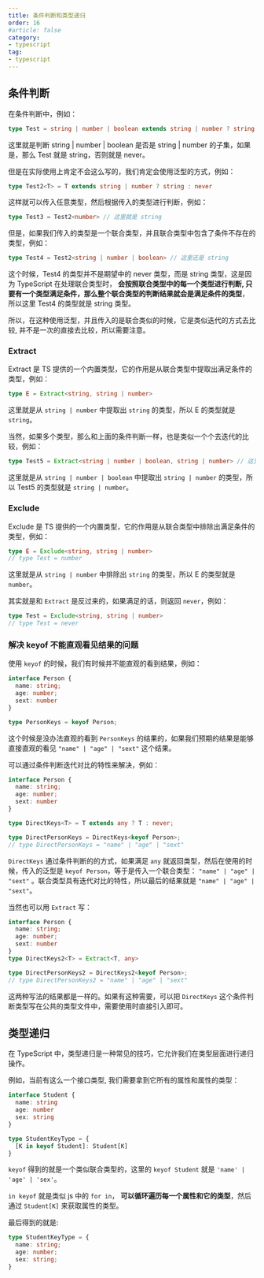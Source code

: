 ```yaml
---
title: 条件判断和类型递归
order: 16
#article: false
category:
- typescript
tag:
- typescript
---
```



## 条件判断

在条件判断中，例如：

```typescript
type Test = string | number | boolean extends string | number ? string : never
```

这里就是判断 string | number | boolean 是否是 string | number 的子集，如果是，那么 Test 就是 string，否则就是 never。


但是在实际使用上肯定不会这么写的，我们肯定会使用泛型的方式，例如：

```typescript
type Test2<T> = T extends string | number ? string : never
```

这样就可以传入任意类型，然后根据传入的类型进行判断，例如：

```typescript
type Test3 = Test2<number> // 这里就是 string
```

但是，如果我们传入的类型是一个联合类型，并且联合类型中包含了条件不存在的类型，例如：

```typescript
type Test4 = Test2<string | number | boolean> // 这里还是 string
```

这个时候，Test4 的类型并不是期望中的 never 类型，而是 string 类型，这是因为 TypeScript 在处理联合类型时，
**会按照联合类型中的每一个类型进行判断, 只要有一个类型满足条件，那么整个联合类型的判断结果就会是满足条件的类型**，
所以这里 Test4 的类型就是 string 类型。


所以，在这种使用泛型，并且传入的是联合类似的时候，它是类似迭代的方式去比较, 并不是一次的直接去比较，所以需要注意。


### Extract

Extract 是 TS 提供的一个内置类型，它的作用是从联合类型中提取出满足条件的类型，例如：

```typescript
type E = Extract<string, string | number>
```

这里就是从 `string | number` 中提取出 `string` 的类型，所以 E 的类型就是 `string`。

当然，如果多个类型，那么和上面的条件判断一样，也是类似一个个去迭代的比较，例如：

```typescript
type Test5 = Extract<string | number | boolean, string | number> // 这里就是 string | number
```

这里就是从 `string | number | boolean` 中提取出 `string | number` 的类型，所以 Test5 的类型就是 `string | number`。


### Exclude

Exclude 是 TS 提供的一个内置类型，它的作用是从联合类型中排除出满足条件的类型，例如：

```typescript
type E = Exclude<string, string | number>
// type Test = number
```

这里就是从 `string | number` 中排除出 `string` 的类型，所以 E 的类型就是 `number`。

其实就是和 `Extract` 是反过来的，如果满足的话，则返回 `never`，例如：

```typescript
type Test = Exclude<string, string | number>
// type Test = never
```

### 解决 keyof 不能直观看见结果的问题

使用 `keyof` 的时候，我们有时候并不能直观的看到结果，例如：

```typescript
interface Person {
  name: string;
  age: number;
  sext: number
}

type PersonKeys = keyof Person; 
```

这个时候是没办法直观的看到 `PersonKeys` 的结果的，如果我们预期的结果是能够直接直观的看见 `"name" | "age" | "sext"` 这个结果。

可以通过条件判断迭代对比的特性来解决，例如：

```typescript
interface Person {
  name: string;
  age: number;
  sext: number
}

type DirectKeys<T> = T extends any ? T : never;

type DirectPersonKeys = DirectKeys<keyof Person>;
// type DirectPersonKeys = "name" | "age" | "sext"
```

`DirectKeys` 通过条件判断的的方式，如果满足 `any` 就返回类型，然后在使用的时候，传入的泛型是 `keyof Person`，等于是传入一个联合类型： `"name" | "age" | "sext"` 。联合类型具有迭代对比的特性，所以最后的结果就是 `"name" | "age" | "sext"`。

当然也可以用 `Extract` 写：

```typescript
interface Person {
  name: string;
  age: number;
  sext: number
}
type DirectKeys2<T> = Extract<T, any>

type DirectPersonKeys2 = DirectKeys2<keyof Person>; 
// type DirectPersonKeys2 = "name" | "age" | "sext"
```

这两种写法的结果都是一样的。如果有这种需要，可以把 `DirectKeys` 这个条件判断类型写在公共的类型文件中，需要使用时直接引入即可。



## 类型递归

在 TypeScript 中，类型递归是一种常见的技巧，它允许我们在类型层面进行递归操作。   

例如，当前有这么一个接口类型, 我们需要拿到它所有的属性和属性的类型：

```typescript
interface Student {
  name: string
  age: number
  sex: string
}

type StudentKeyType = {
  [K in keyof Student]: Student[K]
}
```

`keyof` 得到的就是一个类似联合类型的，这里的 `keyof Student` 就是 `'name' | 'age' | 'sex'`。

`in keyof` 就是类似 js 中的 `for in`， **可以循环遍历每一个属性和它的类型**，然后通过 `Student[K]` 来获取属性的类型。


最后得到的就是:

```typescript
type StudentKeyType = {
  name: string;
  age: number;
  sex: string;
}
```

